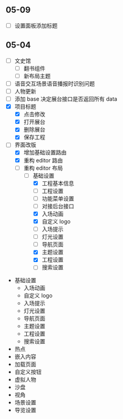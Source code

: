 ## 05-09

- [ ] 设置面板添加标题

## 05-04

- [ ] 文史馆
	- [ ] 翻书组件
	- [ ] 新布局主题
- [ ] 语音交互场景语音播报时识别问题
- [ ] 人物更新
- [ ] 添加 base 决定展台接口是否返回所有 data
- [x] 项目标题
	- [x] 点击修改
	- [x] 打开展台
	- [x] 删除展台
	- [x] 保存工程
- [ ] 界面改版
	- [x] 增加基础设置路由
	- [x] 重构 editor 路由
	- [ ] 重构 editor 布局
		- [ ] 基础设置
			- [x] 工程基本信息
			- [ ] 工程设置
			- [ ] 功能菜单设置
			- [ ] 对接后台接口
			- [x] 入场动画
			- [x] 自定义 logo
			- [ ] 入场提示
			- [ ] 灯光设置
			- [ ] 导航页面
			- [x] 主题设置
			- [x] 工程设置
			- [ ] 搜索设置

* 基础设置
	* 入场动画
	* 自定义 logo
	* 入场提示
	* 灯光设置
	* 导航页面
	* 主题设置
	* 工程设置
	* 搜索设置
* 热点
* 嵌入内容
* 加载页面
* 自定义按钮
* 虚拟人物
* 沙盘
* 视角
* 场景设置
* 导览设置